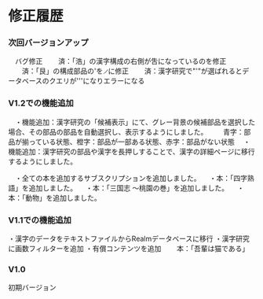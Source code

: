# 修正履歴

### 次回バージョンアップ
 
　バグ修正
　　済：「浩」の漢字構成の右側が吿になっているのを修正
　　済：「艮」の構成部品の'を୵に修正
　　済：漢字研究で"'"が選ばれるとデータベースのクエリが'''になりエラーになる

### V1.2での機能追加
　・機能追加：漢字研究の「候補表示」にて、グレー背景の候補部品を選択した場合、その部品の部品を自動選択し、表示するようにしました。
　　青字：部品が揃っている状態、橙字：部品が一部ある状態、赤字：部品がない状態
　・機能追加：漢字研究の部品や漢字を長押しすることで、漢字の詳細ページに移行するようにしました。

　・全ての本を追加するサブスクリプションを追加しました。
　・本：「四字熟語」を追加しました。
　・本：「三国志 〜桃園の巻」を追加しました。
　・本：「動物」を追加しました。

### V1.1での機能追加
 ・漢字のデータをテキストファイルからRealmデータベースに移行
 ・漢字研究に画数フィルターを追加
 ・有償コンテンツを追加
 　　本：「吾輩は猫である」

### V1.0
 初期バージョン
